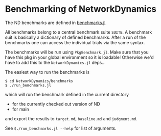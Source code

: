 # Benchmarking of NetworkDynamics

The ND benchmarks are defined in [benchmarks.jl](benchmarks.jl).

All benchmarks belong to a central benchmark suite `SUITE`. A benchmark
suit is basically a dictionary of defined benchmarks. After a run
of the benchmarks one can access the individual trials via the same syntax.

The benchmarks will be run using `PkgBenchmark.jl`. Make sure that you
have this pkg in your global environment so it is loadable! Otherwise we'd
have to add this to the `NetworkDynamics.jl` deps...

The easiest way to run the benchmarks is

```
$ cd NetworkDynamics/benchmarks
$ ./run_benchmarks.jl
```

which will run the benchmark defined in the current directory

  - for the currently checked out version of ND
  - for main

and export the results to `target.md`, `baseline.md` and `judgment.md`.

See `$./run_benchmarks.jl --help` for list of arguments.
